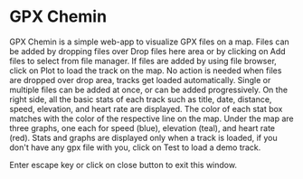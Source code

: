 # GPX Chemin

GPX Chemin is a simple web-app to visualize GPX files on a map.
Files can be added by dropping files over Drop files here area or by clicking on Add files to select from file manager.
If files are added by using file browser, click on Plot to load the track on the map. No action is needed when files are dropped over drop area, tracks get loaded automatically.
Single or multiple files can be added at once, or can be added progressively.
On the right side, all the basic stats of each track such as title, date, distance, speed, elevation, and heart rate are displayed.
The color of each stat box matches with the color of the respective line on the map.
Under the map are three graphs, one each for speed (blue), elevation (teal), and heart rate (red).
Stats and graphs are displayed only when a track is loaded, if you don't have any gpx file with you, click on Test to load a demo track.

Enter escape key or click on close button to exit this window.
